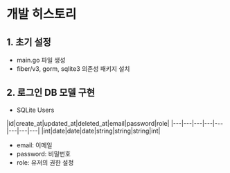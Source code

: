 # 개발 히스토리

## 1. 초기 설정
- main.go 파일 생성
- fiber/v3, gorm, sqlite3 의존성 패키지 설치

## 2. 로그인 DB 모델 구현
- SQLite Users

|id|create_at|updated_at|deleted_at|email|password|role|
|---|---|---|---|---|---|---|---|
|int|date|date|date|string|string|string|int|

- email: 이메일
- password: 비밀번호
- role: 유저의 권한 설정
